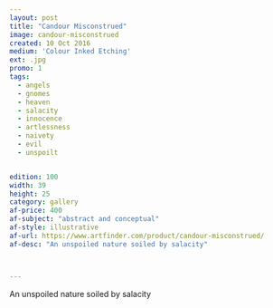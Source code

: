 ```yaml
---
layout: post
title: "Candour Misconstrued"
image: candour-misconstrued
created: 10 Oct 2016
medium: 'Colour Inked Etching'
ext: .jpg
promo: 1
tags:
  - angels
  - gnomes
  - heaven
  - salacity
  - innocence
  - artlessness
  - naivety
  - evil
  - unspoilt


edition: 100
width: 39
height: 25
category: gallery
af-price: 400
af-subject: "abstract and conceptual"
af-style: illustrative
af-url: https://www.artfinder.com/product/candour-misconstrued/
af-desc: "An unspoiled nature soiled by salacity"



---
```


An unspoiled nature soiled by salacity
